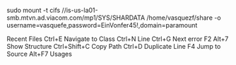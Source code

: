 sudo mount -t cifs //is-us-la01-smb.mtvn.ad.viacom.com/mp1/SYS/SHARDATA /home/vasquezf/share -o username=vasquefe,password=EinVonfer45\!,domain=paramount

Recent Files Ctrl+E
Navigate to Class Ctrl+N
Line Ctrl+G
Next error F2
Alt+7         Show Structure
Ctrl+Shift+C  Copy Path 
Ctrl+D        Duplicate Line
F4            Jump to Source
Alt+F7			Usages
